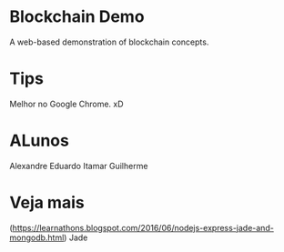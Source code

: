 # Blockchain Demo
A web-based demonstration of blockchain concepts.



# Tips 
Melhor no Google Chrome. xD

# ALunos 
Alexandre
Eduardo
Itamar
Guilherme

# Veja mais 
(https://learnathons.blogspot.com/2016/06/nodejs-express-jade-and-mongodb.html) Jade 